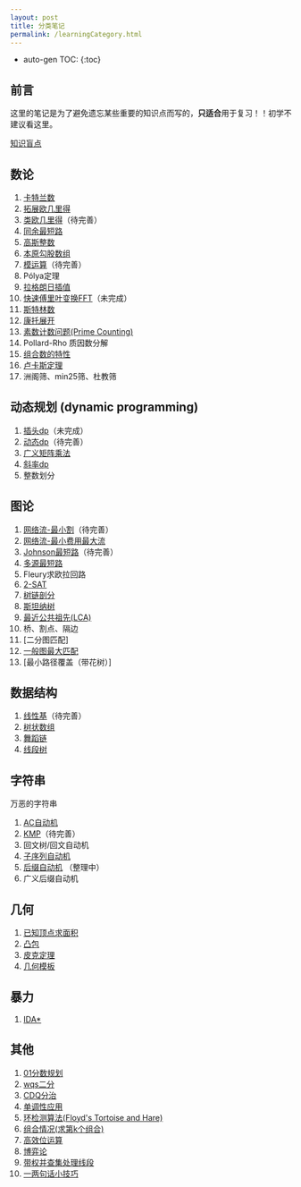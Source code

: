 ```yaml
---
layout: post
title: 分类笔记
permalink: /learningCategory.html
---
```


* auto-gen TOC:
{:toc}


## 前言

这里的笔记是为了避免遗忘某些重要的知识点而写的，**只适合**用于复习！！初学不建议看这里。



[知识盲点](/post/知识盲点.html)



## 数论

1.  [卡特兰数](/post/category/数论/卡特兰数.html)
2.  [拓展欧几里得](/post/category/数论/拓展欧几里得.html)
3.  [类欧几里得](/post/category/数论/类欧几里得.html)（待完善）
4.  [同余最短路](/post/category/数论/同余最短路.html)
5.  [高斯整数](/post/category/数论/高斯整数.html)
6.  [本原勾股数组](/post/category/数论/本原勾股数组.html)
7.  [模运算](/post/category/数论/模运算.html)（待完善）
8.  Pólya定理
9.  [拉格朗日插值](/post/category/数论/拉格朗日插值.html)
10.  [快速傅里叶变换FFT](/post/category/数论/快速傅里叶变换.html)（未完成）
11.  [斯特林数](/post/category/数论/斯特林数.html)
12.  [康托展开](/post/category/数论/康托展开.html)
13.  [素数计数问题(Prime Counting)](/post/category/数论/素数计数问题.html)
14.  Pollard-Rho 质因数分解
15.  [组合数的特性](/post/category/数论/组合数.html)
16.  [卢卡斯定理](/post/category/数论/卢卡斯定理.html)
17.  洲阁筛、min25筛、杜教筛



## 动态规划 (dynamic programming)

1.  [插头dp](/post/category/动态规划/插头dp.html)（未完成）
2.  [动态dp](/post/category/动态规划/动态dp.html)（待完善）
3.  [广义矩阵乘法](/post/category/动态规划/广义矩阵乘法.html)
4.  [斜率dp](/post/category/动态规划/斜率dp.html)
5.  整数划分



## 图论

1.  [网络流-最小割](/post/category/图论/网络流-最小割.html)（待完善）
2.  [网络流-最小费用最大流](/post/category/图论/网络流-最小费用最大流.html)
3.  [Johnson最短路](/post/category/图论/Johnson最短路.html)（待完善）
4.  [多源最短路](/post/category/图论/多源最短路.html)
5.  Fleury求欧拉回路
6.  [2-SAT](/post/category/图论/2-SAT.html)
7.  [树链剖分](/post/category/图论/树链剖分.html)
8.  [斯坦纳树](/post/category/图论/斯坦纳树.html)
9.  [最近公共祖先(LCA)](/post/category/图论/最近公共祖先LCA.html)
10.  桥、割点、隔边
11.  [二分图匹配]
12.  [一般图最大匹配](/post/category/图论/一般图最大匹配.html)
13.  [最小路径覆盖（带花树）]



## 数据结构

1.  [线性基](/post/category/数据结构/线性基.html)（待完善）
2.  [树状数组](/post/category/数据结构/树状数组.html)
3.  [舞蹈链](/post/category/数据结构/舞蹈链.html)
4.  [线段树](/post/category/数据结构/线段树.html)



## 字符串

万恶的字符串

1.  [AC自动机](/post/category/字符串/AC自动机.html)
2.  [KMP](/post/category/字符串/KMP.html)（待完善）
3.  回文树/回文自动机
4.  [子序列自动机](/post/category/字符串/子序列自动机.html)
5.  [后缀自动机](/post/category/字符串/后缀自动机.html) （整理中）
6.  广义后缀自动机



## 几何

1.  [已知顶点求面积](/post/category/几何/已知顶点求面积.html)
2.  [凸包](/post/category/几何/凸包.html)
3.  [皮克定理](/post/category/几何/皮克定理.html)
4.  [几何模板](/post/category/几何/几何模板.html)



## 暴力

1.  [IDA*](/post/category/暴力/IDA.html)



## 其他

1.  [01分数规划](/post/category/其他/01分数规划.html)
2.  [wqs二分](/post/category/其他/wqs二分.html)
3.  [CDQ分治](/post/category/其他/CDQ分治.html)
4.  [单调性应用](/post/category/其他/单调性应用.html)
5.  [环检测算法(Floyd's Tortoise and Hare)](/post/category/其他/环检测算法.html)
6.  [组合情况(求第k个组合)](/post/category/其他/组合情况.html)
7.  [高效位运算](/post/category/其他/高效位运算.html)
8.  [博弈论](/post/category/其他/博弈论.html)
9.  [带权并查集处理线段](/post/category/其他/带权并查集处理线段.html)
10.  [一两句话小技巧](/post/category/其他/一两句话小技巧.html)


